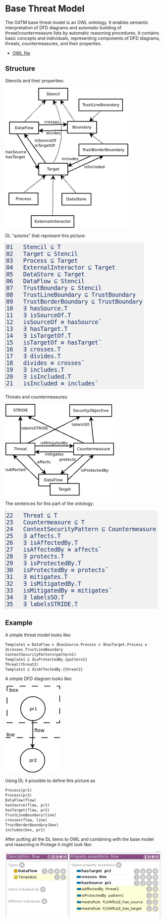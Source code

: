 
# Base Threat Model

The OdTM base threat model is an OWL ontology.
It enables semantic interpretation of DFD diagrams and automatic building 
of threat/countermeasure lists by automatic reasoning procedures.
It contains basic concepts and individuals, representing components of DFD diagrams, 
threats, countermeasures, and their properties.

* [OWL file](../OdTMBaseThreatModel.owl)

## Structure

Stencils and their properties:

![structure 1](structure1.png)

DL "axioms" that represent this picture:

![axioms 1](lst1.png)

Threats and countermeasures:

![structure 2](structure2.png)

The sentences for this part of the ontology:

![axioms 2](lst2.png)

## Example


A simple threat model looks like:

```
Template1 ≡ DataFlow ∩ ∃hasSource.Process ∩ ∃hasTarget.Process ∩ ∃crosses.TrustLineBoundary
ContextSecurityPattern(pattern1)
Template1 ⊆ ∃isProtectedBy.{pattern1}
Threat(threat2)
Template1 ⊆ ∃isAffectedBy.{threat2}
```

A simple DFD diagram looks like:

![Diagram example](dfd_example.png)

Using DL it possible to define this picture as

```
Process(pr1)
Process(pr2)
DataFlow(flow)
hasSource(flow, pr1)
hasTarget(flow, pr2)
TrustLineBoundary(line)
crosses(flow, line)
TrustBorderBoundary(box)
includes(box, pr1)
```

After putting all the DL items to OWL and combining with the base model and reasoning in Protege it might look like:

![reasoning example](protege_example.png)


